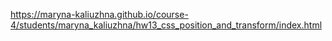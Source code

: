 https://maryna-kaliuzhna.github.io/course-4/students/maryna_kaliuzhna/hw13_css_position_and_transform/index.html
